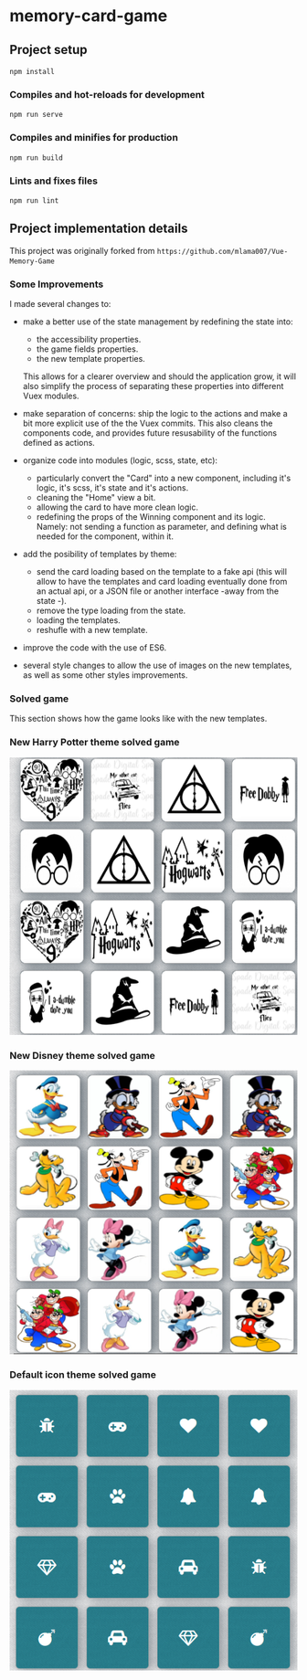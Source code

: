 # memory-card-game

## Project setup

```
npm install
```

### Compiles and hot-reloads for development

```
npm run serve
```

### Compiles and minifies for production

```
npm run build
```

### Lints and fixes files

```
npm run lint
```

## Project implementation details

This project was originally forked from `https://github.com/mlama007/Vue-Memory-Game`

### Some Improvements

I made several changes to:

- make a better use of the state management by redefining the state into:

  - the accessibility properties.
  - the game fields properties.
  - the new template properties.

  This allows for a clearer overview and should the application grow, it will also simplify the process of separating these properties into different Vuex modules.

- make separation of concerns: ship the logic to the actions and make a bit more explicit use of the the Vuex commits. This also cleans the components code, and provides future resusability of the functions defined as actions.

- organize code into modules (logic, scss, state, etc):

  - particularly convert the "Card" into a new component, including it's logic, it's scss, it's state and it's actions.
  - cleaning the "Home" view a bit.
  - allowing the card to have more clean logic.
  - redefining the props of the Winning component and its logic. Namely: not sending a function as parameter, and defining what is needed for the component, within it.

- add the posibility of templates by theme:

  - send the card loading based on the template to a fake api (this will allow to have the templates and card loading eventually done from an actual api, or a JSON file or another interface -away from the state -).
  - remove the type loading from the state.
  - loading the templates.
  - reshufle with a new template.

- improve the code with the use of ES6.

- several style changes to allow the use of images on the new templates, as well as some other styles improvements.

### Solved game

This section shows how the game looks like with the new templates.

### New Harry Potter theme solved game

![alt text](src/assets/img/harry-potter-solved.png?raw=true 'Harry Potter solved game')

### New Disney theme solved game

![alt text](src/assets/img/disney-solved.png?raw=true 'Disney solved game')

### Default icon theme solved game

![alt text](src/assets/img/default-icon-solved.png?raw=true 'Default icon solved game')
